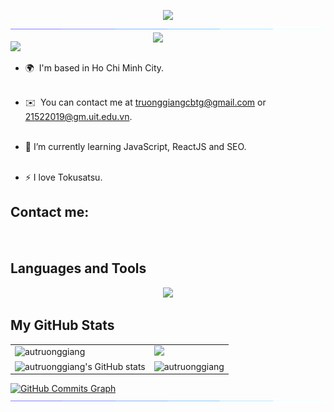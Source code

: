 <p align="center">
<img src="https://readme-typing-svg.herokuapp.com/?font=Righteous&color=000080&size=60&center=true&vCenter=true&width=1200&height=100&lines=Hello+%F0%9F%91%8B+My+name+is+Au+Truong+Giang.;You+can+call+me+James+Au.;I+am+a+Web+Developer.;Also+an+aspiring+learner.;Nice+to+meet+you+!!!+%F0%9F%98%84">

<img src="/assets/images/horizontal-divider-gradient.gif">

<picture> 
<a href="https://media.giphy.com/media/dWesBcTLavkZuG35MI/giphy.gif" alt="Developer">
<img src="https://media.giphy.com/media/dWesBcTLavkZuG35MI/giphy.gif" align="right" width=276">
</a>
</picture>

<!--
**autruonggiang/autruonggiang** is a ✨ _special_ ✨ repository because its `README.md` (this file) appears on your GitHub profile.
-->

![](https://komarev.com/ghpvc/?username=autruonggiang&color=0000FF)

- 🌍  I'm based in Ho Chi Minh City.
<br/><br/>

- ✉️  You can contact me at [truonggiangcbtg@gmail.com](mailto:truonggiangcbtg@gmail.com) or [21522019@gm.uit.edu.vn](mailto:21522019@gm.uit.edu.vn).
<br/><br/>

- 🌱 I’m currently learning JavaScript, ReactJS and SEO.
<br/><br/>

- ⚡ I love Tokusatsu.

## Contact me:

<a href="https://www.facebook.com/autruonggiang.cbtg.uit"><img src="https://img.shields.io/badge/Facebook-1877F2?style=for-the-badge&logo=facebook&logoColor=white" width="59.02" height="14.88"/></a>
<a href="https://twitter.com/autruonggiang"><img src="https://img.shields.io/badge/Twitter-1DA1F2?style=for-the-badge&logo=twitter&logoColor=white" width="59.02" height="15.19"/></a>
<a href="https://www.linkedin.com/in/autruonggiang"><img src="https://img.shields.io/badge/LinkedIn-0077B5?style=for-the-badge&logo=linkedin&logoColor=white" width="59.02" height="14.88"/></a>

## Languages and Tools
<p align="center">
<a href="https://skillicons.dev">
<img src="https://skillicons.dev/icons?i=html,css,js,c,cpp,java,py,sass,git,github,react,nodejs,gcp,vscode,linux,figma,vercel,md,powershell,discord,&perline=10" />
</a>
</p>

## My GitHub Stats
<table>
    <tr>
        <td>
            <img src="https://github-profile-trophy.vercel.app/?username=autruonggiang&theme=onestar&row=3&column=4" alt="autruonggiang" />        </td>
        <td>
            <img src="https://github-readme-streak-stats.herokuapp.com/?user=autruonggiang&stroke=ffffff&background=1c1917&ring=0891b2&fire=0891b2&currStreakNum=ffffff&currStreakLabel=0891b2&sideNums=ffffff&sideLabels=ffffff&dates=ffffff&hide_border=true" />
        </td> 
    </tr>
    <tr>
        <td>
            <img src="https://github-readme-stats.vercel.app/api?username=autruonggiang&show_icons=true&hide=&count_private=true&title_color=0891b2&text_color=ffffff&icon_color=0891b2&bg_color=1c1917&hide_border=true&show_icons=true" alt="autruonggiang's GitHub stats" />
        </td>
        <td>
            <img align="left" src="https://github-readme-stats.vercel.app/api/top-langs?username=autruonggiang&show_icons=true&title_color=0891b2&text_color=ffffff&icon_color=0891b2&bg_color=1c1917&hide_border=true&locale=en&layout=compact" alt="autruonggiang" />
        </td>
    </tr>
</table>

<a href="http://www.github.com/autruonggiang">
  <img src="https://github-readme-activity-graph.vercel.app/graph?username=autruonggiang&bg_color=1c1917&color=ffffff&line=0891b2&point=ffffff&area_color=1c1917&area=true&hide_border=true&custom_title=GitHub%20Commits%20Graph" alt="GitHub Commits Graph" />
</a>

<img src="/assets/images/horizontal-divider-gradient.gif">

